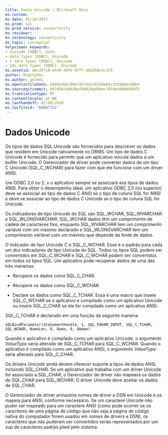 ```yaml
---
title: Dados Unicode | Microsoft Docs
ms.custom: ''
ms.date: 01/19/2017
ms.prod: sql
ms.prod_service: connectivity
ms.reviewer: ''
ms.technology: connectivity
ms.topic: conceptual
helpviewer_keywords:
- Unicode [ODBC], data
- data types [ODBC], Unicode
- C data types [ODBC], Unicode
- SQL data types [ODBC], Unicode
ms.assetid: abc28718-e6d9-49fb-97ff-402d50c3c375
author: MightyPen
ms.author: genemi
ms.openlocfilehash: 899924b5c0847d5f42e383a9e04c33298bb368b9
ms.sourcegitcommit: b87d36c46b39af8b929ad94ec707dee8800950f5
ms.translationtype: MT
ms.contentlocale: pt-BR
ms.lasthandoff: 02/08/2020
ms.locfileid: "68087751"
---
```

# <a name="unicode-data"></a>Dados Unicode
Os tipos de dados SQL Unicode são fornecidos para descrever os dados que residem em Unicode nativamente no DBMS. Um tipo de dados C Unicode é fornecido para permitir que um aplicativo vincule dados a um buffer Unicode. O Gerenciador de driver pode converter dados de um tipo C Unicode (SQL_C_WCHAR) para fazer com que ele funcione com um driver ANSI.  
  
 Um ODBC 3,0 ou 2. *x* o aplicativo sempre se associará aos tipos de dados ANSI. Para obter o desempenho ideal, um aplicativo ODBC 3,5 (ou superior) deve se associar ao tipo de dados C ANSI se o tipo de coluna SQL for ANSI e deve se associar ao tipo de dados C Unicode se o tipo de coluna SQL for Unicode.  
  
 Os indicadores de tipo Unicode do SQL são SQL_WCHAR, SQL_WVARCHAR e SQL_WLONGVARCHAR. SQL_WCHAR dados têm um comprimento de cadeia de caracteres fixo, enquanto SQL_WVARCHAR tem um comprimento variável com um máximo declarado e SQL_WLONGVARCHAR tem um comprimento variável com um máximo que depende da fonte de dados.  
  
 O indicador de tipo Unicode C é SQL_C_WCHAR. Esse é o padrão para cada um dos indicadores de tipo Unicode do SQL. Todos os tipos SQL podem ser convertidos em SQL_C_WCHAR e SQL_C_WCHAR podem ser convertidos em todos os tipos SQL. Um aplicativo pode recuperar dados de uma das três maneiras:  
  
-   Recupere os dados como SQL_C_CHAR.  
  
-   Recupere os dados como SQL_C_WCHAR.  
  
-   Declare os dados como SQL_C_TCHAR. Essa é uma macro que insere SQL_C_WCHAR se o aplicativo é compilado como um aplicativo Unicode ou insere SQL_C_CHAR se ele for compilado como um aplicativo ANSI.  
  
 SQL_C_TCHAR é declarado em uma função da seguinte maneira:  
  
```  
SQLBindParameter(StatementHandle, 1, SQL_PARAM_INPUT, SQL_C_TCHAR, SQL_WCHAR, NameLen, 0, Name, 0, &Name)  
```  
  
 Quando o aplicativo é compilado como um aplicativo Unicode, o argumento *ValueType* seria alterado de SQL_C_TCHAR para SQL_C_WCHAR. Quando o aplicativo é compilado como um aplicativo ANSI, o argumento *ValueType* seria alterado para SQL_C_CHAR.  
  
 Os drivers Unicode ainda devem oferecer suporte a tipos de dados ANSI, incluindo SQL_CHAR. Se um aplicativo que trabalha com um driver Unicode for associado a SQL_CHAR, o Gerenciador de driver não mapeará os dados de SQL_CHAR para SQL_WCHAR. O driver Unicode deve aceitar os dados de SQL_CHAR.  
  
 O Gerenciador de driver armazena nomes de driver e DSN em Unicode e os mapeia para ANSI, conforme necessário. Se um caractere Unicode não puder ser mapeado para um caractere ANSI (como pode ocorrer se os caracteres de uma página de código que não seja a página de código nativa do computador forem usados em nomes de drivers e DSN), os caracteres que não puderam ser convertidos serão representados por um sup de caracteres padrão plied pelo sistema.

